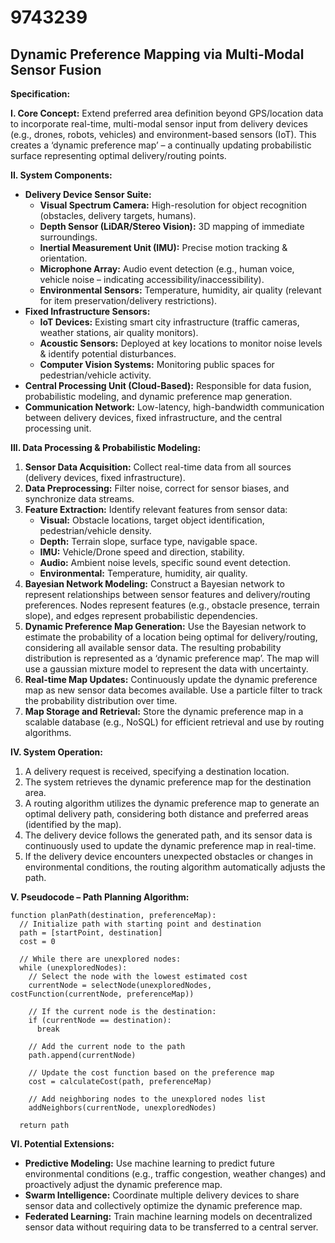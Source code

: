 # 9743239

## Dynamic Preference Mapping via Multi-Modal Sensor Fusion

**Specification:**

**I. Core Concept:** Extend preferred area definition beyond GPS/location data to incorporate real-time, multi-modal sensor input from delivery devices (e.g., drones, robots, vehicles) and environment-based sensors (IoT). This creates a ‘dynamic preference map’ – a continually updating probabilistic surface representing optimal delivery/routing points.

**II. System Components:**

*   **Delivery Device Sensor Suite:**
    *   **Visual Spectrum Camera:** High-resolution for object recognition (obstacles, delivery targets, humans).
    *   **Depth Sensor (LiDAR/Stereo Vision):**  3D mapping of immediate surroundings.
    *   **Inertial Measurement Unit (IMU):** Precise motion tracking & orientation.
    *   **Microphone Array:**  Audio event detection (e.g., human voice, vehicle noise – indicating accessibility/inaccessibility).
    *   **Environmental Sensors:** Temperature, humidity, air quality (relevant for item preservation/delivery restrictions).
*   **Fixed Infrastructure Sensors:**
    *   **IoT Devices:** Existing smart city infrastructure (traffic cameras, weather stations, air quality monitors).
    *   **Acoustic Sensors:** Deployed at key locations to monitor noise levels & identify potential disturbances.
    *   **Computer Vision Systems:** Monitoring public spaces for pedestrian/vehicle activity.
*   **Central Processing Unit (Cloud-Based):** Responsible for data fusion, probabilistic modeling, and dynamic preference map generation.
*   **Communication Network:** Low-latency, high-bandwidth communication between delivery devices, fixed infrastructure, and the central processing unit.

**III. Data Processing & Probabilistic Modeling:**

1.  **Sensor Data Acquisition:** Collect real-time data from all sources (delivery devices, fixed infrastructure).
2.  **Data Preprocessing:**  Filter noise, correct for sensor biases, and synchronize data streams.
3.  **Feature Extraction:** Identify relevant features from sensor data:
    *   **Visual:** Obstacle locations, target object identification, pedestrian/vehicle density.
    *   **Depth:** Terrain slope, surface type, navigable space.
    *   **IMU:** Vehicle/Drone speed and direction, stability.
    *   **Audio:** Ambient noise levels, specific sound event detection.
    *   **Environmental:** Temperature, humidity, air quality.
4.  **Bayesian Network Modeling:** Construct a Bayesian network to represent relationships between sensor features and delivery/routing preferences.  Nodes represent features (e.g., obstacle presence, terrain slope), and edges represent probabilistic dependencies.
5.  **Dynamic Preference Map Generation:**  Use the Bayesian network to estimate the probability of a location being optimal for delivery/routing, considering all available sensor data. The resulting probability distribution is represented as a ‘dynamic preference map’. The map will use a gaussian mixture model to represent the data with uncertainty.
6.  **Real-time Map Updates:** Continuously update the dynamic preference map as new sensor data becomes available. Use a particle filter to track the probability distribution over time.
7.  **Map Storage and Retrieval:** Store the dynamic preference map in a scalable database (e.g., NoSQL) for efficient retrieval and use by routing algorithms.

**IV. System Operation:**

1.  A delivery request is received, specifying a destination location.
2.  The system retrieves the dynamic preference map for the destination area.
3.  A routing algorithm utilizes the dynamic preference map to generate an optimal delivery path, considering both distance and preferred areas (identified by the map).
4.  The delivery device follows the generated path, and its sensor data is continuously used to update the dynamic preference map in real-time.
5.  If the delivery device encounters unexpected obstacles or changes in environmental conditions, the routing algorithm automatically adjusts the path.

**V. Pseudocode – Path Planning Algorithm:**

```
function planPath(destination, preferenceMap):
  // Initialize path with starting point and destination
  path = [startPoint, destination]
  cost = 0

  // While there are unexplored nodes:
  while (unexploredNodes):
    // Select the node with the lowest estimated cost
    currentNode = selectNode(unexploredNodes, costFunction(currentNode, preferenceMap))

    // If the current node is the destination:
    if (currentNode == destination):
      break

    // Add the current node to the path
    path.append(currentNode)

    // Update the cost function based on the preference map
    cost = calculateCost(path, preferenceMap)

    // Add neighboring nodes to the unexplored nodes list
    addNeighbors(currentNode, unexploredNodes)

  return path
```

**VI. Potential Extensions:**

*   **Predictive Modeling:** Use machine learning to predict future environmental conditions (e.g., traffic congestion, weather changes) and proactively adjust the dynamic preference map.
*   **Swarm Intelligence:**  Coordinate multiple delivery devices to share sensor data and collectively optimize the dynamic preference map.
*   **Federated Learning:** Train machine learning models on decentralized sensor data without requiring data to be transferred to a central server.